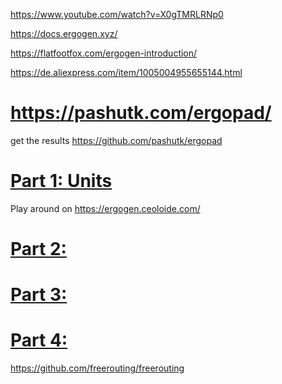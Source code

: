https://www.youtube.com/watch?v=X0gTMRLRNp0

https://docs.ergogen.xyz/

https://flatfootfox.com/ergogen-introduction/

https://de.aliexpress.com/item/1005004955655144.html

# https://pashutk.com/ergopad/
get the results
https://github.com/pashutk/ergopad

# [Part 1: Units](https://flatfootfox.com/ergogen-part1-units-points/)
Play around on https://ergogen.ceoloide.com/

# [Part 2: ]()

# [Part 3: ]()


# [Part 4: ](https://flatfootfox.com/ergogen-part4-footprints-cases/)

https://github.com/freerouting/freerouting
